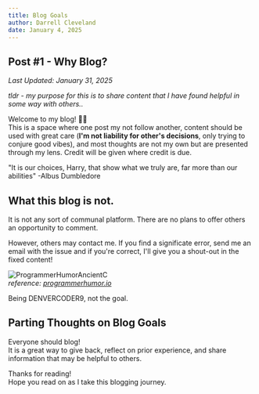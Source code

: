 ```yaml
---
title: Blog Goals
author: Darrell Cleveland
date: January 4, 2025
---
```


## Post #1 - Why Blog?
*Last Updated: January 31, 2025*

*tldr - my purpose for this is to share content that I have found helpful in some way with others..*

Welcome to my blog! 👋🏻  
This is a space where one post my not follow another, content should be used with great care (**I'm not liability for other's decisions**, only trying to conjure good vibes), and most thoughts are not my own but are presented through my lens. Credit will be given where credit is due. 

"It is our choices, Harry, that show what we truly are, far more than our abilities"  -Albus Dumbledore

## What this blog is not.
It is not any sort of communal platform. There are no plans to offer others an opportunity to comment.  
    
 However, others may contact me. If you find a significate error, send me an email with the issue and if you're correct, I'll give you a shout-out in the fixed content!
  
 ![ProgrammerHumorAncientC](../assets/images/programmerhumor-io-post-meme.jpg)  
 *reference: [programmerhumor.io](https://programmerhumor.io/programming-memes/when-i-try-to-get-help-about-some-ancient-c-header-files/)*

 Being DENVERCODER9, not the goal.

 ## Parting Thoughts on Blog Goals
 Everyone should blog!   
 It is a great way to give back, reflect on prior experience, and share information that may be helpful to others.

Thanks for reading!  
Hope you read on as I take this blogging journey.